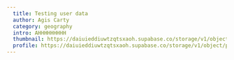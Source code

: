 ```yaml
---
  title: Testing user data
  author: Agis Carty
  category: geography
  intro: AHHHHHHHHH
  thumbnail: https://daiuieddiuwtzqtsxaoh.supabase.co/storage/v1/object/public/images/articles/testing-user-data-thumbnail.jpeg
  profile: https://daiuieddiuwtzqtsxaoh.supabase.co/storage/v1/object/public/images/users/8f158250-e7e5-4d32-b6e7-570cf06c680d-profile.jpg
---
```


    